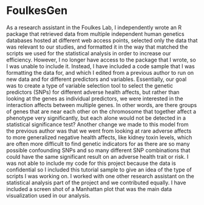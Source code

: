 # FoulkesGen

As a research assistant in the Foulkes Lab, I independently wrote an R package that retrieved data from multiple independent human genetics databases hosted at different web access points, selected only the data that was relevant to our studies, and formatted it in the way that matched the scripts we used for the statistical analysis in order to increase our efficiency. However, I no longer have access to the package that I wrote, so I was unable to include it. Instead, I have included a code sample that I was formatting the data for, and which I edited from a previous author to run on new data and for different predictors and variables. Essentially, our goal was to create a type of variable selection tool to select the genetic predictors (SNPs) for different adverse health affects, but rather than looking at the genes as individual predictors, we were interested in the interaction affects between multiple genes. In other words, are there groups of genes that are near each other on the chromosome that together affect a phenotype very significantly, but each alone would not be detected in a statistical significance test? Another change we made to this model from the previous author was that we went from looking at rare adverse affects to more generalized negative health affects, like kidney toxin levels, which are often more difficult to find genetic indicators for as there are so many possible confounding SNPs and so many different SNP combinations that could have the same significant result on an adverse health trait or risk. I was not able to include my code for this project because the data is confidential so I included this tutorial sample to give an idea of the type of scripts I was working on. I worked with one other research assistant on the statistical analysis part of the project and we contributed equally. I have included a screen shot of a Manhattan plot that was the main data visualization used in our analysis.
